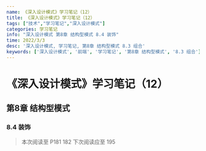 ```yaml
---
name: 《深入设计模式》学习笔记（12）
title: 《深入设计模式》学习笔记（12）
tags: ["技术","学习笔记","深入设计模式"]
categories: 学习笔记
info: "深入设计模式 第8章 结构型模式 8.4 装饰"
time: 2022/3/3
desc: '深入设计模式, 学习笔记, 第8章 结构型模式 8.3 组合'
keywords: ['深入设计模式', '前端', '学习笔记', '第8章 结构型模式', '8.3 组合']
---
```


# 《深入设计模式》学习笔记（12）

## 第8章 结构型模式

### 8.4 装饰





> 本次阅读至 P181 182   下次阅读应至 195